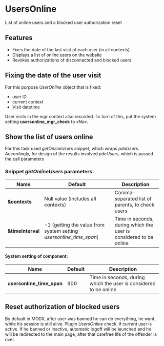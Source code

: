 # UsersOnline
List of online users and a blocked user authorization reset

## Features
* Fixes the date of the last visit of each user (in all contexts)
* Displays a list of online users on the website
* Revokes authorizations of disconnected and blocked users


## Fixing the date of the user visit

For this purpose *UserOnline* object that is fixed:
* user ID
* current context
* Visit datetime

User visits in the *mgr* context also recorded. To turn of this, put the system setting **usersonline_mgr_check** to *«No»*.

## Show the list of users online

For this task used *getOnlineUsers* snippet, which wraps *pdoUsers*. Accordingly, for design of the results involved *pdoUsers*, which is passed the call parameters

### Snippet *getOnlineUsers* parameters: 

| Name              | Default                                      | Description                                                                  |
| --------------------- | ------------------------------------------------- | ------------------------------------------------------------------------- |
| **&contexts**         | Null value  (includes all contexts)     | Comma-separated list of parents, to check users     |
| **&timeInterval**     | -1 (getting the value from system setting *usersonline_time_span*)    | Time in seconds, during which the user is considered to be online      |  
  

#### System setting of component:

| Name                     | Default                        | Description                                                                         |
| ---------------------------- | ----------------------------------- | -------------------------------------------------------------------------------- |
| **usersonline_time_span**    | 900                                 | Time in seconds, during which the user is considered to be online  |


## Reset authorization of blocked users

By default in MODX, after user was banned he can do everything, he want, while his session is still alive.
Plugin *UsersOnline* check, if current user is active. If he banned or inactive, automatic logoff will be launched and he will be redirected to the main page, after that carefree life of the offender is over.
